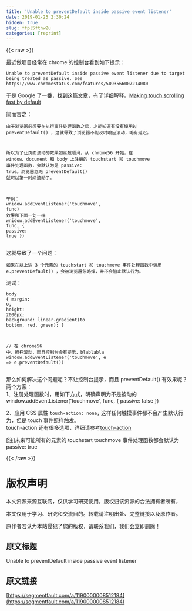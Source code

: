 ```yaml
---
title: 'Unable to preventDefault inside passive event listener' 
date: 2019-01-25 2:30:24
hidden: true
slug: ffpl5ftnw2u
categories: [reprint]
---
```


{{< raw >}}

                    
<p>最近做项目经常在 chrome 的控制台看到如下提示：</p>
<div class="widget-codetool" style="display:none;">
      <div class="widget-codetool--inner">
      <span class="selectCode code-tool" data-toggle="tooltip" data-placement="top" title="" data-original-title="全选"></span>
      <span type="button" class="copyCode code-tool" data-toggle="tooltip" data-placement="top" data-clipboard-text="Unable to preventDefault inside passive event listener due to target being treated as passive. See https://www.chromestatus.com/features/5093566007214080" title="" data-original-title="复制"></span>
      <span type="button" class="saveToNote code-tool" data-toggle="tooltip" data-placement="top" title="" data-original-title="放进笔记"></span>
      </div>
      </div><pre class="hljs oxygene"><code style="word-break: break-word; white-space: initial;">Unable <span class="hljs-keyword">to</span> preventDefault inside passive <span class="hljs-keyword">event</span> listener due <span class="hljs-keyword">to</span> target being treated <span class="hljs-keyword">as</span> passive. See https:<span class="hljs-comment">//www.chromestatus.com/features/5093566007214080</span></code></pre>
<p>于是 Google 了一番，找到这篇文章，有了详细解释。<a href="https://developers.google.com/web/updates/2017/01/scrolling-intervention" rel="nofollow noreferrer" target="_blank">Making touch scrolling fast by default</a></p>
<p>简而言之：</p>
<div class="widget-codetool" style="display:none;">
      <div class="widget-codetool--inner">
      <span class="selectCode code-tool" data-toggle="tooltip" data-placement="top" title="" data-original-title="全选"></span>
      <span type="button" class="copyCode code-tool" data-toggle="tooltip" data-placement="top" data-clipboard-text="由于浏览器必须要在执行事件处理函数之后，才能知道有没有掉用过 preventDefault() ，这就导致了浏览器不能及时响应滚动，略有延迟。

所以为了让页面滚动的效果如丝般顺滑，从 chrome56 开始，在 window、document 和 body 上注册的 touchstart 和 touchmove 事件处理函数，会默认为是 passive: true。浏览器忽略 preventDefault() 就可以第一时间滚动了。

举例：
wnidow.addEventListener('touchmove', func) 效果和下面一句一样
wnidow.addEventListener('touchmove', func, { passive: true })" title="" data-original-title="复制"></span>
      <span type="button" class="saveToNote code-tool" data-toggle="tooltip" data-placement="top" title="" data-original-title="放进笔记"></span>
      </div>
      </div><pre class="hljs autoit"><code>由于浏览器必须要在执行事件处理函数之后，才能知道有没有掉用过 preventDefault() ，这就导致了浏览器不能及时响应滚动，略有延迟。

所以为了让页面滚动的效果如丝般顺滑，从 chrome56 开始，在 window、document 和 body 上注册的 touchstart 和 touchmove 事件处理函数，会默认为是 passive: <span class="hljs-literal">true</span>。浏览器忽略 preventDefault() 就可以第一时间滚动了。

举例：
wnidow.addEventListener(<span class="hljs-string">'touchmove'</span>, <span class="hljs-function"><span class="hljs-keyword">func</span>) 效果和下面一句一样</span>
wnidow.addEventListener(<span class="hljs-string">'touchmove'</span>, <span class="hljs-function"><span class="hljs-keyword">func</span>, { <span class="hljs-title">passive</span>: <span class="hljs-title">true</span> })</span></code></pre>
<p>这就导致了一个问题：</p>
<div class="widget-codetool" style="display:none;">
      <div class="widget-codetool--inner">
      <span class="selectCode code-tool" data-toggle="tooltip" data-placement="top" title="" data-original-title="全选"></span>
      <span type="button" class="copyCode code-tool" data-toggle="tooltip" data-placement="top" data-clipboard-text="如果在以上这 3 个元素的 touchstart 和 touchmove 事件处理函数中调用 e.preventDefault() ，会被浏览器忽略掉，并不会阻止默认行为。" title="" data-original-title="复制"></span>
      <span type="button" class="saveToNote code-tool" data-toggle="tooltip" data-placement="top" title="" data-original-title="放进笔记"></span>
      </div>
      </div><pre class="hljs css"><code style="word-break: break-word; white-space: initial;">如果在以上这 3 个元素的 <span class="hljs-selector-tag">touchstart</span> 和 <span class="hljs-selector-tag">touchmove</span> 事件处理函数中调用 <span class="hljs-selector-tag">e</span><span class="hljs-selector-class">.preventDefault</span>() ，会被浏览器忽略掉，并不会阻止默认行为。</code></pre>
<p>测试：</p>
<div class="widget-codetool" style="display:none;">
      <div class="widget-codetool--inner">
      <span class="selectCode code-tool" data-toggle="tooltip" data-placement="top" title="" data-original-title="全选"></span>
      <span type="button" class="copyCode code-tool" data-toggle="tooltip" data-placement="top" data-clipboard-text="body {
  margin: 0;
  height: 2000px;
  background: linear-gradient(to bottom, red, green);
}

// 在 chrome56 中，照样滚动，而且控制台会有提示，blablabla
window.addEventListener('touchmove', e => e.preventDefault())" title="" data-original-title="复制"></span>
      <span type="button" class="saveToNote code-tool" data-toggle="tooltip" data-placement="top" title="" data-original-title="放进笔记"></span>
      </div>
      </div><pre class="hljs stylus"><code><span class="hljs-selector-tag">body</span> {
  <span class="hljs-attribute">margin</span>: <span class="hljs-number">0</span>;
  <span class="hljs-attribute">height</span>: <span class="hljs-number">2000px</span>;
  <span class="hljs-attribute">background</span>: linear-gradient(to bottom, red, green);
}

<span class="hljs-comment">// 在 chrome56 中，照样滚动，而且控制台会有提示，blablabla</span>
window.addEventListener(<span class="hljs-string">'touchmove'</span>, e =&gt; e.preventDefault())</code></pre>
<p>那么如何解决这个问题呢？不让控制台提示，而且 preventDefault() 有效果呢？<br>两个方案：<br>1、注册处理函数时，用如下方式，明确声明为不是被动的<br>window.addEventListener('touchmove', func, { passive: false })</p>
<p>2、应用 CSS 属性 <code>touch-action: none;</code> 这样任何触摸事件都不会产生默认行为，但是 touch 事件照样触发。<br>touch-action 还有很多选项，详细请参考<a href="https://w3c.github.io/pointerevents/#the-touch-action-css-property" rel="nofollow noreferrer" target="_blank">touch-action</a></p>
<p>[注]未来可能所有的元素的 touchstart touchmove 事件处理函数都会默认为 passive: true</p>

                
{{< /raw >}}

# 版权声明
本文资源来源互联网，仅供学习研究使用，版权归该资源的合法拥有者所有，

本文仅用于学习、研究和交流目的。转载请注明出处、完整链接以及原作者。

原作者若认为本站侵犯了您的版权，请联系我们，我们会立即删除！

## 原文标题
Unable to preventDefault inside passive event listener

## 原文链接
[https://segmentfault.com/a/1190000008512184](https://segmentfault.com/a/1190000008512184)

